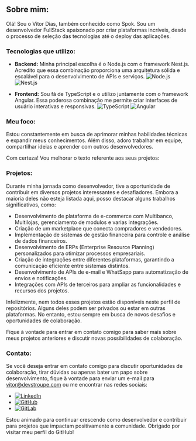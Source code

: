 <!--### Ola, Sou Vitor Gabriel 👋-->
<!--![Anurag's GitHub stats](https://github-readme-stats.vercel.app/api?username=vspok&show_icons=true&theme=radical)

![Oregand's gitlab stats](https://gitlab-readme-stats.vercel.app/api?username=oregand&show_icons=true)

-->
<!--
**vspok/vspok** is a ✨ _special_ ✨ repository because its `README.md` (this file) appears on your GitHub profile.

Here are some ideas to get you started:

- 🔭 I’m currently working on ...
- 🌱 I’m currently learning ...
- 👯 I’m looking to collaborate on ...
- 🤔 I’m looking for help with ...
- 💬 Ask me about ...
- 📫 How to reach me: ...
- 😄 Pronouns: ...
- ⚡ Fun fact: ...
-->

## Sobre mim:

Olá! Sou o Vitor Dias, também conhecido como Spok. Sou um desenvolvedor FullStack apaixonado por criar plataformas incríveis, desde o processo de seleção das tecnologias até o deploy das aplicações.

### Tecnologias que utilizo:

- **Backend:** Minha principal escolha é o Node.js com o framework Nest.js. Acredito que essa combinação proporciona uma arquitetura sólida e escalável para o desenvolvimento de APIs e serviços. ![Node.js](https://img.shields.io/badge/Node.js-339933?logo=node.js&logoColor=white&style=flat)
![Nest.js](https://img.shields.io/badge/Nest.js-E0234E?logo=nestjs&logoColor=white&style=flat)

- **Frontend:** Sou fã de TypeScript e o utilizo juntamente com o framework Angular. Essa poderosa combinação me permite criar interfaces de usuário interativas e responsivas. ![TypeScript](https://img.shields.io/badge/TypeScript-3178C6?logo=typescript&logoColor=white&style=flat)
![Angular](https://img.shields.io/badge/Angular-DD0031?logo=angular&logoColor=white&style=flat)

### Meu foco:

Estou constantemente em busca de aprimorar minhas habilidades técnicas e expandir meus conhecimentos. Além disso, adoro trabalhar em equipe, compartilhar ideias e aprender com outros desenvolvedores.

Com certeza! Vou melhorar o texto referente aos seus projetos:

### Projetos:

Durante minha jornada como desenvolvedor, tive a oportunidade de contribuir em diversos projetos interessantes e desafiadores. Embora a maioria deles não esteja listada aqui, posso destacar alguns trabalhos significativos, como:

- Desenvolvimento de plataforma de e-commerce com Multibanco, Multilojas, gerenciamento de modulos e varias integrações.
- Criação de um marketplace que conecta compradores e vendedores.
- Implementação de sistemas de gestão financeira para controle e análise de dados financeiros.
- Desenvolvimento de ERPs (Enterprise Resource Planning) personalizados para otimizar processos empresariais.
- Criação de integrações entre diferentes plataformas, garantindo a comunicação eficiente entre sistemas distintos.
- Desenvolvimento de APIs de e-mail e WhatSapp para automatização de envios e notificações.
- Integrações com APIs de terceiros para ampliar as funcionalidades e recursos dos projetos.

Infelizmente, nem todos esses projetos estão disponíveis neste perfil de repositórios. Alguns deles podem ser privados ou estar em outras plataformas. No entanto, estou sempre em busca de novos desafios e oportunidades de colaboração.

Fique à vontade para entrar em contato comigo para saber mais sobre meus projetos anteriores e discutir novas possibilidades de colaboração.

### Contato:

Se você deseja entrar em contato comigo para discutir oportunidades de colaboração, tirar dúvidas ou apenas bater um papo sobre desenvolvimento, fique à vontade para enviar um e-mail para vitor@devstroupe.com ou me encontrar nas redes sociais:

- [![LinkedIn](https://img.shields.io/badge/LinkedIn-0077B5?logo=linkedin&logoColor=white&style=flat)](https://www.linkedin.com/in/vitorggdias)
- [![GitHub](https://img.shields.io/badge/GitHub-181717?logo=github&logoColor=white&style=flat)](https://github.com/vspok)
- [![GitLab](https://img.shields.io/badge/GitLab-FCA121?logo=gitlab&logoColor=white&style=flat)](https://gitlab.com/vspok)

Estou animado para continuar crescendo como desenvolvedor e contribuir para projetos que impactam positivamente a comunidade. Obrigado por visitar meu perfil do GitHub!

